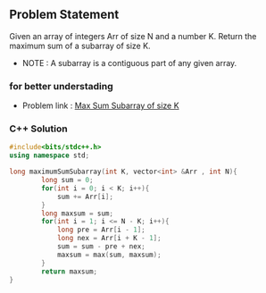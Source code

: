 ## Problem Statement

Given an array of integers Arr of size N and a number K. Return the maximum sum of a subarray of size K.

- NOTE : A subarray is a contiguous part of any given array.

### for better understading
- Problem link : [Max Sum Subarray of size K
](https://www.geeksforgeeks.org/problems/max-sum-subarray-of-size-k5313/1?page=1&category=sliding-window&status=solved&sortBy=difficulty)

### C++ Solution

```cpp
#include<bits/stdc++.h>
using namespace std;

long maximumSumSubarray(int K, vector<int> &Arr , int N){
        long sum = 0;
        for(int i = 0; i < K; i++){
            sum += Arr[i];
        }
        long maxsum = sum;
        for(int i = 1; i <= N - K; i++){
            long pre = Arr[i - 1];
            long nex = Arr[i + K - 1];
            sum = sum - pre + nex;
            maxsum = max(sum, maxsum);
        }
        return maxsum;
}
```